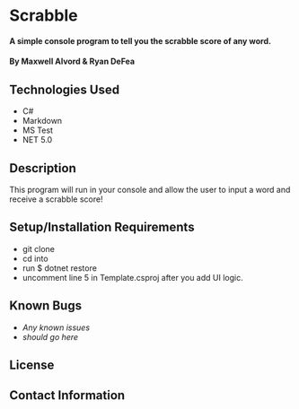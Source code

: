 # Scrabble

#### A simple console program to tell you the scrabble score of any word.

#### By Maxwell Alvord & Ryan DeFea

## Technologies Used

* C#
* Markdown
* MS Test
* NET 5.0

## Description
This program will run in your console and allow the user to input a word and receive a scrabble score!

## Setup/Installation Requirements

* git clone 
* cd into 
* run $ dotnet restore 
* uncomment line 5 in Template.csproj after you add UI logic. 

## Known Bugs

* _Any known issues_
* _should go here_

## License

## Contact Information